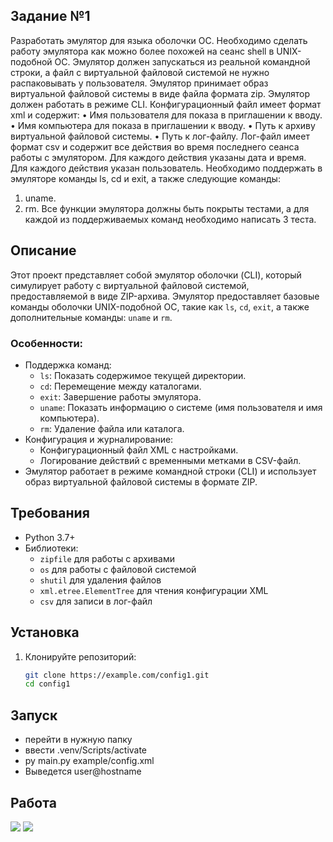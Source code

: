 ## Задание №1
Разработать эмулятор для языка оболочки ОС. Необходимо сделать работу
эмулятора как можно более похожей на сеанс shell в UNIX-подобной ОС.
Эмулятор должен запускаться из реальной командной строки, а файл с
виртуальной файловой системой не нужно распаковывать у пользователя.
Эмулятор принимает образ виртуальной файловой системы в виде файла формата
zip. Эмулятор должен работать в режиме CLI.
Конфигурационный файл имеет формат xml и содержит:
• Имя пользователя для показа в приглашении к вводу.
• Имя компьютера для показа в приглашении к вводу.
• Путь к архиву виртуальной файловой системы.
• Путь к лог-файлу.
Лог-файл имеет формат csv и содержит все действия во время последнего
сеанса работы с эмулятором. Для каждого действия указаны дата и время. Для
каждого действия указан пользователь.
Необходимо поддержать в эмуляторе команды ls, cd и exit, а также
следующие команды:
1. uname.
2. rm.
Все функции эмулятора должны быть покрыты тестами, а для каждой из
поддерживаемых команд необходимо написать 3 теста.
## Описание

Этот проект представляет собой эмулятор оболочки (CLI), который симулирует работу с виртуальной файловой системой, предоставляемой в виде ZIP-архива. Эмулятор предоставляет базовые команды оболочки UNIX-подобной ОС, такие как `ls`, `cd`, `exit`, а также дополнительные команды: `uname` и `rm`.

### Особенности:
- Поддержка команд:
  - `ls`: Показать содержимое текущей директории.
  - `cd`: Перемещение между каталогами.
  - `exit`: Завершение работы эмулятора.
  - `uname`: Показать информацию о системе (имя пользователя и имя компьютера).
  - `rm`: Удаление файла или каталога.
- Конфигурация и журналирование:
  - Конфигурационный файл XML с настройками.
  - Логирование действий с временными метками в CSV-файл.
- Эмулятор работает в режиме командной строки (CLI) и использует образ виртуальной файловой системы в формате ZIP.

## Требования

- Python 3.7+
- Библиотеки:
  - `zipfile` для работы с архивами
  - `os` для работы с файловой системой
  - `shutil` для удаления файлов
  - `xml.etree.ElementTree` для чтения конфигурации XML
  - `csv` для записи в лог-файл

## Установка

1. Клонируйте репозиторий:
   ```bash
   git clone https://example.com/config1.git
   cd config1
## Запуск
- перейти в нужную папку
- ввести .venv/Scripts/activate
- py main.py example/config.xml
- Выведется user@hostname
## Работа
![](test.png)
![](Work.png)

